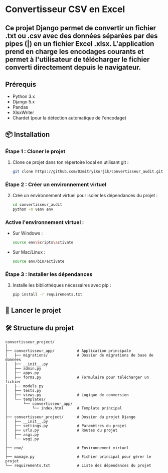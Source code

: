 # Convertisseur CSV en Excel

## Ce projet Django permet de convertir un fichier .txt ou .csv avec des données séparées par des pipes (|) en un fichier Excel .xlsx. L'application prend en charge les encodages courants et permet à l'utilisateur de télécharger le fichier converti directement depuis le navigateur.

## Prérequis

- Python 3.x
- Django 5.x
- Pandas
- XlsxWriter
- Chardet (pour la détection automatique de l'encodage)

## 📦 Installation

### Étape 1 : Cloner le projet

1. Clone ce projet dans ton répertoire local en utilisant git :

    ```bash
    git clone https://github.com/DzmitryiKorjik/convertisseur_audit.git
    ```

### Étape 2 : Créer un environnement virtuel

2. Crée un environnement virtuel pour isoler les dépendances du projet :

    ```bash
    cd convertisseur_audit
    python -m venv env
    ```

### Active l'environnement virtuel :

- Sur Windows :

    ```bash
    source env\Scripts\activate
    ```

- Sur Mac/Linux :

    ```bash
    source env/bin/activate
    ```

### Étape 3 : Installer les dépendances

3. Installe les bibliothèques nécessaires avec pip :

    ```bash
    pip install -r requirements.txt
    ```

## 🚀 Lancer le projet

## 🛠️ Structure du projet

```
convertisseur_project/
│
├── convertisseur_app/          # Application principale
│   ├── migrations/             # Dossier de migrations de base de données
│   ├── __init__.py
│   ├── admin.py
│   ├── apps.py
│   ├── forms.py                # Formulaire pour télécharger un fichier
│   ├── models.py
│   ├── tests.py
│   ├── views.py                # Logique de conversion
│   └── templates/
│       └── convertisseur_app/
│           └── index.html      # Template principal
│
├── convertisseur_project/      # Dossier du projet Django
│   ├── __init__.py
│   ├── settings.py             # Paramètres du projet
│   ├── urls.py                 # Routes du projet
│   ├── asgi.py
│   └── wsgi.py
│
├── env/                        # Environnement virtuel
│
├── manage.py                   # Fichier principal pour gérer le projet
└── requirements.txt            # Liste des dépendances du projet

```

